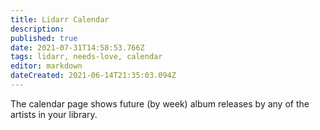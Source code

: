```yaml
---
title: Lidarr Calendar
description: 
published: true
date: 2021-07-31T14:58:53.766Z
tags: lidarr, needs-love, calendar
editor: markdown
dateCreated: 2021-06-14T21:35:03.094Z
---
```


The calendar page shows future (by week) album releases by any of the artists in your library.
